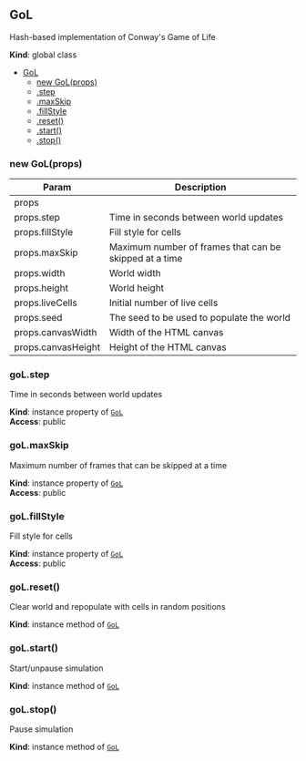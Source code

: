 <a name="GoL"></a>

## GoL
Hash-based implementation of Conway's Game of Life

**Kind**: global class  

* [GoL](#GoL)
    * [new GoL(props)](#new_GoL_new)
    * [.step](#GoL+step)
    * [.maxSkip](#GoL+maxSkip)
    * [.fillStyle](#GoL+fillStyle)
    * [.reset()](#GoL+reset)
    * [.start()](#GoL+start)
    * [.stop()](#GoL+stop)

<a name="new_GoL_new"></a>

### new GoL(props)

| Param | Description |
| --- | --- |
| props |  |
| props.step | Time in seconds between world updates |
| props.fillStyle | Fill style for cells |
| props.maxSkip | Maximum number of frames that can be skipped at a time |
| props.width | World width |
| props.height | World height |
| props.liveCells | Initial number of live cells |
| props.seed | The seed to be used to populate the world |
| props.canvasWidth | Width of the HTML canvas |
| props.canvasHeight | Height of the HTML canvas |

<a name="GoL+step"></a>

### goL.step
Time in seconds between world updates

**Kind**: instance property of [<code>GoL</code>](#GoL)  
**Access**: public  
<a name="GoL+maxSkip"></a>

### goL.maxSkip
Maximum number of frames that can be skipped at a time

**Kind**: instance property of [<code>GoL</code>](#GoL)  
**Access**: public  
<a name="GoL+fillStyle"></a>

### goL.fillStyle
Fill style for cells

**Kind**: instance property of [<code>GoL</code>](#GoL)  
**Access**: public  
<a name="GoL+reset"></a>

### goL.reset()
Clear world and repopulate with cells in random positions

**Kind**: instance method of [<code>GoL</code>](#GoL)  
<a name="GoL+start"></a>

### goL.start()
Start/unpause simulation

**Kind**: instance method of [<code>GoL</code>](#GoL)  
<a name="GoL+stop"></a>

### goL.stop()
Pause simulation

**Kind**: instance method of [<code>GoL</code>](#GoL)  
